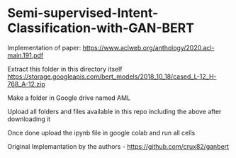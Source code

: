 # Semi-supervised-Intent-Classification-with-GAN-BERT
Implementation of paper: https://www.aclweb.org/anthology/2020.acl-main.191.pdf

Extract this folder in this directory itself
https://storage.googleapis.com/bert_models/2018_10_18/cased_L-12_H-768_A-12.zip

Make a folder in Google drive named AML

Upload all folders and files available in this repo including the above after downloading it

Once done upload the ipynb file in google colab and run all cells


Original Implemantation by the authors - https://github.com/crux82/ganbert
